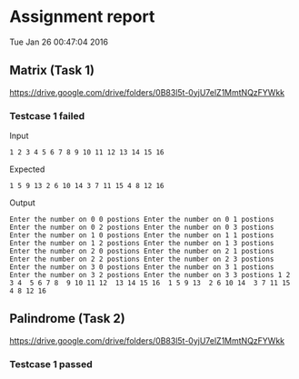 # Assignment report
Tue Jan 26 00:47:04 2016
## Matrix (Task 1)
https://drive.google.com/drive/folders/0B83l5t-0yjU7elZ1MmtNQzFYWkk

### Testcase 1 failed
Input
```
1 2 3 4 5 6 7 8 9 10 11 12 13 14 15 16
```


Expected
```
1 5 9 13 2 6 10 14 3 7 11 15 4 8 12 16
```


Output
```
Enter the number on 0 0 postions Enter the number on 0 1 postions Enter the number on 0 2 postions Enter the number on 0 3 postions Enter the number on 1 0 postions Enter the number on 1 1 postions Enter the number on 1 2 postions Enter the number on 1 3 postions Enter the number on 2 0 postions Enter the number on 2 1 postions Enter the number on 2 2 postions Enter the number on 2 3 postions Enter the number on 3 0 postions Enter the number on 3 1 postions Enter the number on 3 2 postions Enter the number on 3 3 postions 1 2 3 4  5 6 7 8  9 10 11 12  13 14 15 16  1 5 9 13  2 6 10 14  3 7 11 15  4 8 12 16  
```

## Palindrome (Task 2)
https://drive.google.com/drive/folders/0B83l5t-0yjU7elZ1MmtNQzFYWkk

### Testcase 1 passed
